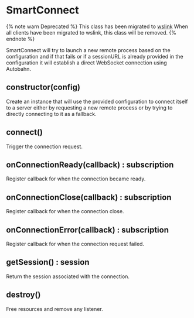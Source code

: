 # SmartConnect

{% note warn Deprecated %}
This class has been migrated to [wslink](https://github.com/kitware/wslink)
When all clients have been migrated to wslink, this class will be removed.
{% endnote %}

SmartConnect will try to launch a new remote process
based on the configuration and if that fails or if
a sessionURL is already provided in the configuration
it will establish a direct WebSocket connection using
Autobahn.

## constructor(config) 

Create an instance that will use the provided configuration to
connect itself to a server either by requesting a new remote
process or by trying to directly connecting to it as a fallback.

## connect() 

Trigger the connection request.

## onConnectionReady(callback) : subscription

Register callback for when the connection became ready.

## onConnectionClose(callback) : subscription

Register callback for when the connection close.

## onConnectionError(callback) : subscription

Register callback for when the connection request failed.

## getSession() : session

Return the session associated with the connection.

## destroy() 

Free resources and remove any listener.
